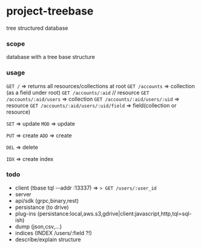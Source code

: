 # project-treebase
tree structured database

### scope

database with a tree base structure

### usage

`GET /` => returns all resources/collections at root
`GET /accounts` => collection (as a field under root)
`GET /accounts/:aid` // resource
`GET /accounts/:aid/users` => collection
`GET /accounts/:aid/users/:uid` => resource
`GET /accounts/:aid/users/:uid/field` => field(collection or resource)

`SET` => update
`MOD` => update

`PUT` => create
`ADD` => create

`DEL` => delete

`IDX` => create index


### todo

- client (tbase tql --addr :13337) => `> GET /users/:user_id`
- server
- api/sdk (grpc,binary,rest)
- persistance (to drive)
- plug-ins (persistance:local,aws.s3,gdrive|client:javascript,http,tql=sql-ish)
- dump (json,csv,...)
- indices (INDEX /users/:field ?!)
- describe/explain structure
